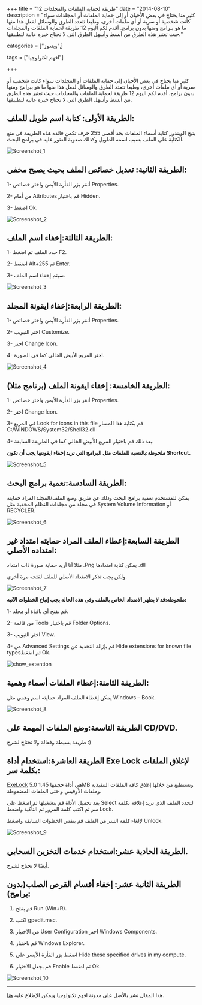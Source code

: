+++
title = "12 طريقة لحماية الملفات والمجلدات"
date = "2014-08-10"
description = "كثير منا يحتاج في بعض الأحيان أو إلى حماية الملفات أو المجلدات سواء كانت شخصية أو سرية أو أي ملفات أخرى، وطبعا تتعدد الطرق والوسائل لفعل هذا منها ما هو ببرامج ومنها بدون برامج. أقدم لكم اليوم 12 طريقة لحماية الملفات والمجلدات حيث تعتبر هذه الطرق من أبسط وأسهل الطرق التي لا تحتاج خبره عالية لتطبيقها."

categories = ["ويندوز",]

tags = ["افهم تكنولوجيا"]


+++

كثير منا يحتاج في بعض الأحيان إلى حماية الملفات أو المجلدات سواء كانت شخصية أو سرية أو أي ملفات أخرى، وطبعا تتعدد الطرق والوسائل لفعل هذا منها ما هو ببرامج ومنها بدون برامج. أقدم لكم اليوم 12 طريقة لحماية الملفات والمجلدات حيث تعتبر هذه الطرق من أبسط وأسهل الطرق التي لا تحتاج خبره عالية لتطبيقها.



## الطريقة الأولى: كتابة اسم طويل للملف:

يتيح الويندوز كتابة أسماء الملفات بحد أقصى 255 حرف تكمن فائدة هذه الطريقة فى منع الكتابة على الملف بسبب اسمه الطويل وكذلك صعوبة العثور عليه فى برامج البحث.

![Screenshot_1](images/Screenshot_1.png)



## الطريقة الثانية: تعديل خصائص الملف بحيث يصبح مخفي:

1- أنقر بزر الفأرة الأيمن واختر خصائص Properties.

2- من أمام Attributes قم باختيار Hidden.

3-  اضغط Ok.

![Screenshot_2](images/Screenshot_2.png)



## الطريقة الثالثة:إخفاء اسم الملف:

1- حدد الملف ثم اضغط F2.

2- اضغط Alt+255 ثم Enter.

3- سيتم إخفاء اسم الملف.

![Screenshot_3](images/Screenshot_3.png)



## الطريقة الرابعة:إخفاء ايقونة المجلد:

1- أنقر بزر الفأرة الأيمن واختر خصائص Properties.

2- اختر التبويب Customize.

3- اختر Change Icon.

4- اختر المربع الأبيض الخالي كما في الصورة.

![Screenshot_4](images/Screenshot_4.png)



## الطريقة الخامسة: إخفاء ايقونة الملف (برنامج مثلا):

1- أنقر بزر الفأرة الأيمن واختر خصائص Properties.

2- اختر Change Icon.

3- في المربع Look for icons in this file قم بكتابة هذا المسار C:/WINDOWS/System32/Shell32.dll

4- بعد ذلك قم باختيار المربع الأبيض الخالي كما في الطريقة السابقة.

**ملحوظة:بالنسبة للملفات مثل البرامج التي تريد إخفاء ايقونتها يجب أن تكون Shortcut.**

![Screenshot_5](images/Screenshot_5.png)



## الطريقة السادسة:تعمية برامج البحث:

يمكن للمستخدم تعمية برامج البحث وذلك عن طريق وضع الملف/المجلد المراد حمايته في مجلد من مجلدات النظام المخفية مثل System Volume Information أو RECYCLER.

![Screenshot_6](images/Screenshot_6.png)



## الطريقة السابعة:إعطاء الملف المراد حمايته امتداد غير امتداده الأصلي:

مثلا أنا أريد حماية صورة ذات امتداد .Png يمكن كتابة امتدادها .dll

ولكن يجب تذكر الامتداد الأصلي للملف لفتحه مرة أخرى.

![Screenshot_7](images/Screenshot_7.png)



**ملحوظة:قد لا يظهر الامتداد الخاص بالملف وفى هذه الحالة يجب إتباع الخطوات الآتية:**

1- قم بفتح أي نافذة أو مجلد.

2- من قائمة Tools قم باختيار Folder Options.

3- اختر التبويب View.

4- من  Advanced Settings قم بإزالة التحديد عن Hide extensions for known file typesثم اضغط Ok.

![show_extention](images/show_extention.png)

## الطريقة الثامنة:إعطاء الملفات أسماء وهمية:

يمكن إعطاء الملف المراد حمايته اسم وهمي مثل Windows – Book.

![Screenshot_8](images/Screenshot_8.png)

## الطريقة التاسعة:وضع الملفات المهمة على CD/DVD.

طريقة بسيطة وفعالة ولا تحتاج لشرح :)

## الطريقة العاشرة:استخدام أداة Exe Lock لإغلاق الملفات بكلمة سر:

[ExeLock](http://www.kakasoft.com/files/ExeLock.exe) 5.0 هي أداة حجمها 1.45MB وتستطيع من خلالها إغلاق كافة الملفات التنفيذية وملفات الأوفيس و حتى الملفات المضغوطة.

بعد تحميل الأداة قم بتشغيلها ثم اضغط على Select  لتحدد الملف الذي تريد إغلاقه بكلمة سر ثم اكتب كلمة المرور ثم التأكيد واضغط Lock.

لإلغاء كلمة السر من الملف قم بنفس الخطوات السابقة واضغط Unlock.

![Screenshot_9](images/Screenshot_9.png)

## الطريقة الحادية عشر:استخدام خدمات التخزين السحابي.

 أيضًا لا تحتاج لشرح.

## الطريقة الثانية عشر: إخفاء أقسام القرص الصلب(بدون برامج):

1. قم بفتح Run (Win+R).

2. اكتب gpedit.msc.

3. من الاختيار User Configuration اختر Windows Components.

4. قم باختيار Windows Explorer.

5. اضغط بزر الفأرة الأيسر على Hide these specified drives in my compute.

6. قم بجعل الاختيار Enable ثم اضغط Ok.

![Screenshot_10](images/Screenshot_10.png)

---

هذا المقال نشر باﻷصل على مدونة افهم تكنولوجيا ويمكن الإطلاع عليه [هنا](https://efhamtechnology.blogspot.com/2014/08/protect-files-and-folders.html).

